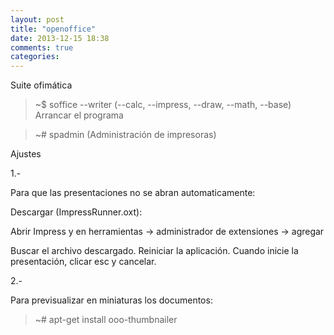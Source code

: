 ```yaml
---
layout: post
title: "openoffice"
date: 2013-12-15 18:38
comments: true
categories: 
---
```

Suite ofimática

>~$ soffice --writer (--calc, --impress, --draw, --math, --base) Arrancar el programa

>~# spadmin  (Administración de impresoras)

Ajustes

1.-

Para que las presentaciones no se abran automaticamente:

Descargar (ImpressRunner.oxt):

Abrir Impress y en herramientas -> administrador de extensiones -> agregar

Buscar el archivo descargado. Reiniciar la aplicación. Cuando inicie la presentación, clicar esc y cancelar.

2.-

Para previsualizar en miniaturas los documentos:

>~# apt-get install ooo-thumbnailer

